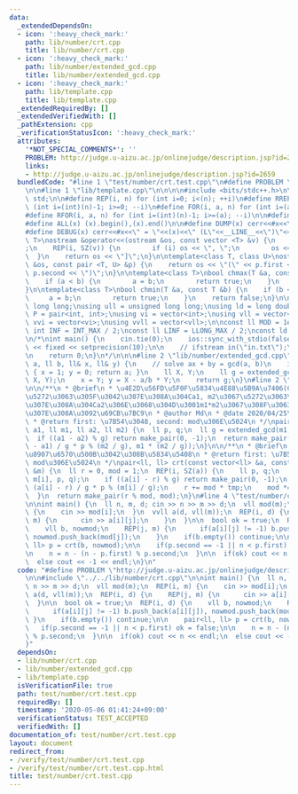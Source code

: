 ```yaml
---
data:
  _extendedDependsOn:
  - icon: ':heavy_check_mark:'
    path: lib/number/crt.cpp
    title: lib/number/crt.cpp
  - icon: ':heavy_check_mark:'
    path: lib/number/extended_gcd.cpp
    title: lib/number/extended_gcd.cpp
  - icon: ':heavy_check_mark:'
    path: lib/template.cpp
    title: lib/template.cpp
  _extendedRequiredBy: []
  _extendedVerifiedWith: []
  _pathExtension: cpp
  _verificationStatusIcon: ':heavy_check_mark:'
  attributes:
    '*NOT_SPECIAL_COMMENTS*': ''
    PROBLEM: http://judge.u-aizu.ac.jp/onlinejudge/description.jsp?id=2659
    links:
    - http://judge.u-aizu.ac.jp/onlinejudge/description.jsp?id=2659
  bundledCode: "#line 1 \"test/number/crt.test.cpp\"\n#define PROBLEM \"http://judge.u-aizu.ac.jp/onlinejudge/description.jsp?id=2659\"\
    \n\n#line 1 \"lib/template.cpp\"\n\n\n\n#include <bits/stdc++.h>\n\nusing namespace\
    \ std;\n\n#define REP(i, n) for (int i=0; i<(n); ++i)\n#define RREP(i, n) for\
    \ (int i=(int)(n)-1; i>=0; --i)\n#define FOR(i, a, n) for (int i=(a); i<(n); ++i)\n\
    #define RFOR(i, a, n) for (int i=(int)(n)-1; i>=(a); --i)\n\n#define SZ(x) ((int)(x).size())\n\
    #define ALL(x) (x).begin(),(x).end()\n\n#define DUMP(x) cerr<<#x<<\" = \"<<(x)<<endl\n\
    #define DEBUG(x) cerr<<#x<<\" = \"<<(x)<<\" (L\"<<__LINE__<<\")\"<<endl;\n\ntemplate<class\
    \ T>\nostream &operator<<(ostream &os, const vector <T> &v) {\n    os << \"[\"\
    ;\n    REP(i, SZ(v)) {\n        if (i) os << \", \";\n        os << v[i];\n  \
    \  }\n    return os << \"]\";\n}\n\ntemplate<class T, class U>\nostream &operator<<(ostream\
    \ &os, const pair <T, U> &p) {\n    return os << \"(\" << p.first << \" \" <<\
    \ p.second << \")\";\n}\n\ntemplate<class T>\nbool chmax(T &a, const T &b) {\n\
    \    if (a < b) {\n        a = b;\n        return true;\n    }\n    return false;\n\
    }\n\ntemplate<class T>\nbool chmin(T &a, const T &b) {\n    if (b < a) {\n   \
    \     a = b;\n        return true;\n    }\n    return false;\n}\n\nusing ll =\
    \ long long;\nusing ull = unsigned long long;\nusing ld = long double;\nusing\
    \ P = pair<int, int>;\nusing vi = vector<int>;\nusing vll = vector<ll>;\nusing\
    \ vvi = vector<vi>;\nusing vvll = vector<vll>;\n\nconst ll MOD = 1e9 + 7;\nconst\
    \ int INF = INT_MAX / 2;\nconst ll LINF = LLONG_MAX / 2;\nconst ld eps = 1e-9;\n\
    \n/*\nint main() {\n    cin.tie(0);\n    ios::sync_with_stdio(false);\n    cout\
    \ << fixed << setprecision(10);\n\n    // ifstream in(\"in.txt\");\n    // cin.rdbuf(in.rdbuf());\n\
    \n    return 0;\n}\n*/\n\n\n#line 2 \"lib/number/extended_gcd.cpp\"\n\nll extended_gcd(ll\
    \ a, ll b, ll& x, ll& y) {\n    // solve ax + by = gcd(a, b)\n    if (b == 0)\
    \ { x = 1; y = 0; return a; }\n    ll X, Y;\n    ll g = extended_gcd(b, a % b,\
    \ X, Y);\n    x = Y; y = X - a/b * Y;\n    return g;\n}\n#line 2 \"lib/number/crt.cpp\"\
    \n\n/**\n * @brief\n * \u4E2D\u56FD\u5F0F\u5834\u4E88\u5B9A\u7406(CRT)\n * m1\u3067\
    \u5272\u3063\u305F\u3042\u307E\u308A\u304Ca1, m2\u3067\u5272\u3063\u305F\u3042\
    \u307E\u308A\u304Ca2\u306E\u3068\u304D\u3001m1*m2\u3067\u308F\u3063\u305F\u3042\
    \u307E\u308A\u3092\u69CB\u7BC9\n * @author Md\n * @date 2020/04/25\n */\n\n/**\n\
    \ * @return first: \u7B54\u3048, second: mod\u306E\u5024\n */\npair<ll, ll> crt(ll\
    \ a1, ll m1, ll a2, ll m2) {\n  ll p, q;\n  ll g = extended_gcd(m1, m2, p, q);\n\
    \  if ((a1 - a2) % g) return make_pair(0, -1);\n  return make_pair(a1 + m1 * (a2\
    \ - a1) / g * p % (m2 / g), m1 * (m2 / g));\n}\n\n/**\n * @brief\n * \u5F0F\u304C\
    \u8907\u6570\u500B\u3042\u308B\u5834\u5408\n * @return first: \u7B54\u3048, second:\
    \ mod\u306E\u5024\n */\npair<ll, ll> crt(const vector<ll> &a, const vector<ll>\
    \ &m) {\n  ll r = 0, mod = 1;\n  REP(i, SZ(a)) {\n    ll p, q;\n    ll g = extended_gcd(mod,\
    \ m[i], p, q);\n    if ((a[i] - r) % g) return make_pair(0, -1);\n    ll tmp =\
    \ (a[i] - r) / g * p % (m[i] / g);\n    r += mod * tmp;\n    mod *= m[i] / g;\n\
    \  }\n  return make_pair(r % mod, mod);\n}\n#line 4 \"test/number/crt.test.cpp\"\
    \n\nint main() {\n  ll n, m, d; cin >> n >> m >> d;\n  vll mod(m);\n  REP(i, m)\
    \ {\n    cin >> mod[i];\n  }\n  vvll a(d, vll(m));\n  REP(i, d) {\n    REP(j,\
    \ m) {\n      cin >> a[i][j];\n    }\n  }\n\n  bool ok = true;\n  REP(i, d) {\n\
    \    vll b, nowmod;\n    REP(j, m) {\n      if(a[i][j] != -1) b.push_back(a[i][j]),\
    \ nowmod.push_back(mod[j]);\n    }\n    if(b.empty()) continue;\n\n    pair<ll,\
    \ ll> p = crt(b, nowmod);\n\n    if(p.second == -1 || n < p.first) ok = false;\n\
    \n    n = n - (n - p.first) % p.second;\n  }\n\n  if(ok) cout << n << endl;\n\
    \  else cout << -1 << endl;\n}\n"
  code: "#define PROBLEM \"http://judge.u-aizu.ac.jp/onlinejudge/description.jsp?id=2659\"\
    \n\n#include \"../../lib/number/crt.cpp\"\n\nint main() {\n  ll n, m, d; cin >>\
    \ n >> m >> d;\n  vll mod(m);\n  REP(i, m) {\n    cin >> mod[i];\n  }\n  vvll\
    \ a(d, vll(m));\n  REP(i, d) {\n    REP(j, m) {\n      cin >> a[i][j];\n    }\n\
    \  }\n\n  bool ok = true;\n  REP(i, d) {\n    vll b, nowmod;\n    REP(j, m) {\n\
    \      if(a[i][j] != -1) b.push_back(a[i][j]), nowmod.push_back(mod[j]);\n   \
    \ }\n    if(b.empty()) continue;\n\n    pair<ll, ll> p = crt(b, nowmod);\n\n \
    \   if(p.second == -1 || n < p.first) ok = false;\n\n    n = n - (n - p.first)\
    \ % p.second;\n  }\n\n  if(ok) cout << n << endl;\n  else cout << -1 << endl;\n\
    }"
  dependsOn:
  - lib/number/crt.cpp
  - lib/number/extended_gcd.cpp
  - lib/template.cpp
  isVerificationFile: true
  path: test/number/crt.test.cpp
  requiredBy: []
  timestamp: '2020-05-06 01:41:24+09:00'
  verificationStatus: TEST_ACCEPTED
  verifiedWith: []
documentation_of: test/number/crt.test.cpp
layout: document
redirect_from:
- /verify/test/number/crt.test.cpp
- /verify/test/number/crt.test.cpp.html
title: test/number/crt.test.cpp
---
```

